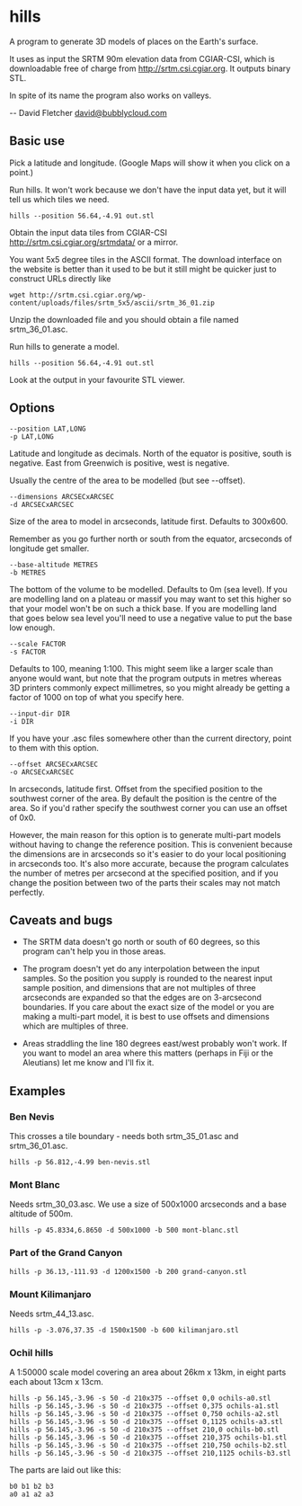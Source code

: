 hills
=====

A program to generate 3D models of places on the Earth's surface.

It uses as input the SRTM 90m elevation data from CGIAR-CSI, which is
downloadable free of charge from <http://srtm.csi.cgiar.org>.  It
outputs binary STL.

In spite of its name the program also works on valleys.

-- David Fletcher <david@bubblycloud.com>


Basic use
---------

Pick a latitude and longitude. (Google Maps will show it when you
click on a point.)

Run hills.  It won't work because we don't have the input data yet,
but it will tell us which tiles we need.

    hills --position 56.64,-4.91 out.stl

Obtain the input data tiles from CGIAR-CSI
<http://srtm.csi.cgiar.org/srtmdata/> or a mirror.

You want 5x5 degree tiles in the ASCII format.  The download interface
on the website is better than it used to be but it still might be
quicker just to construct URLs directly like

    wget http://srtm.csi.cgiar.org/wp-content/uploads/files/srtm_5x5/ascii/srtm_36_01.zip

Unzip the downloaded file and you should obtain a file named
srtm_36_01.asc.

Run hills to generate a model.

    hills --position 56.64,-4.91 out.stl

Look at the output in your favourite STL viewer.


Options
-------

    --position LAT,LONG
    -p LAT,LONG

Latitude and longitude as decimals.  North of the equator is positive,
south is negative. East from Greenwich is positive, west is negative.

Usually the centre of the area to be modelled (but see --offset).

    --dimensions ARCSECxARCSEC
    -d ARCSECxARCSEC

Size of the area to model in arcseconds, latitude first.  Defaults to
300x600.

Remember as you go further north or south from the equator, arcseconds
of longitude get smaller.

    --base-altitude METRES
    -b METRES

The bottom of the volume to be modelled.  Defaults to 0m (sea level).
If you are modelling land on a plateau or massif you may want to set
this higher so that your model won't be on such a thick base.  If you
are modelling land that goes below sea level you'll need to use a
negative value to put the base low enough.

    --scale FACTOR
    -s FACTOR

Defaults to 100, meaning 1:100.  This might seem like a larger scale
than anyone would want, but note that the program outputs in metres
whereas 3D printers commonly expect millimetres, so you might already
be getting a factor of 1000 on top of what you specify here.

    --input-dir DIR
    -i DIR

If you have your .asc files somewhere other than the current
directory, point to them with this option.

    --offset ARCSECxARCSEC
    -o ARCSECxARCSEC

In arcseconds, latitude first.  Offset from the specified position to
the southwest corner of the area.  By default the position is the
centre of the area.  So if you'd rather specify the southwest corner
you can use an offset of 0x0.

However, the main reason for this option is to generate multi-part
models without having to change the reference position.  This is
convenient because the dimensions are in arcseconds so it's easier to
do your local positioning in arcseconds too.  It's also more accurate,
because the program calculates the number of metres per arcsecond at
the specified position, and if you change the position between two of
the parts their scales may not match perfectly.


Caveats and bugs
----------------

- The SRTM data doesn't go north or south of 60 degrees, so this
  program can't help you in those areas.

- The program doesn't yet do any interpolation between the input
  samples.  So the position you supply is rounded to the nearest input
  sample position, and dimensions that are not multiples of three
  arcseconds are expanded so that the edges are on 3-arcsecond
  boundaries.  If you care about the exact size of the model or you
  are making a multi-part model, it is best to use offsets and
  dimensions which are multiples of three.

- Areas straddling the line 180 degrees east/west probably won't work.
  If you want to model an area where this matters (perhaps in Fiji or
  the Aleutians) let me know and I'll fix it.


Examples
--------

### Ben Nevis

This crosses a tile boundary - needs both srtm_35_01.asc and
srtm_36_01.asc.

    hills -p 56.812,-4.99 ben-nevis.stl


### Mont Blanc

Needs srtm_30_03.asc.  We use a size of 500x1000 arcseconds and a base
altitude of 500m.

    hills -p 45.8334,6.8650 -d 500x1000 -b 500 mont-blanc.stl


### Part of the Grand Canyon

    hills -p 36.13,-111.93 -d 1200x1500 -b 200 grand-canyon.stl


### Mount Kilimanjaro

Needs srtm_44_13.asc.

    hills -p -3.076,37.35 -d 1500x1500 -b 600 kilimanjaro.stl


### Ochil hills

A 1:50000 scale model covering an area about 26km x 13km, in eight
parts each about 13cm x 13cm.

    hills -p 56.145,-3.96 -s 50 -d 210x375 --offset 0,0 ochils-a0.stl
    hills -p 56.145,-3.96 -s 50 -d 210x375 --offset 0,375 ochils-a1.stl
    hills -p 56.145,-3.96 -s 50 -d 210x375 --offset 0,750 ochils-a2.stl
    hills -p 56.145,-3.96 -s 50 -d 210x375 --offset 0,1125 ochils-a3.stl
    hills -p 56.145,-3.96 -s 50 -d 210x375 --offset 210,0 ochils-b0.stl
    hills -p 56.145,-3.96 -s 50 -d 210x375 --offset 210,375 ochils-b1.stl
    hills -p 56.145,-3.96 -s 50 -d 210x375 --offset 210,750 ochils-b2.stl
    hills -p 56.145,-3.96 -s 50 -d 210x375 --offset 210,1125 ochils-b3.stl

The parts are laid out like this:

    b0 b1 b2 b3
    a0 a1 a2 a3
